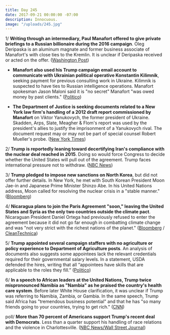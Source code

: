 ```yaml
---
title: Day 245
date: 2017-09-21 00:00:00 -07:00
description: Innocuous.
image: "/uploads/245.jpg"
---
```


1/ **Writing through an intermediary, Paul Manafort offered to give private briefings to a Russian billionaire during the 2016 campaign**. Oleg Deripaska is an aluminum magnate and former business associate of Manafort's with close ties to the Kremlin. It is unclear if Deripaska received or acted on the offer. ([Washington Post](https://www.washingtonpost.com/politics/manafort-offered-to-give-russian-billionaire-private-briefings-on-2016-campaign/2017/09/20/399bba1a-9d48-11e7-8ea1-ed975285475e_story.html))

* **Manafort also used his Trump campaign email account to communicate with Ukrainian political operative Konstantin Kilimnik**, seeking payment for previous consulting work in Ukraine. Kilimnik is suspected to have ties to Russian intelligence operations. Manafort spokesman Jason Maloni said it is "no secret" Manafort "was owed money by past clients." ([Politico](http://www.politico.com/story/2017/09/20/paul-manafort-trump-campaign-email-ukrainian-operative-242949))

* **The Department of Justice is seeking documents related to a New York law firm's handling of a 2012 draft report commissioned by Manafort** on Viktor Yanukovych, the former president of Ukraine. Skadden, Arps, Slate, Meagher & Flom's report was used by the president's allies to justify the imprisonment of a Yanukovych rival. The document request may or may not be part of special counsel Robert Mueller's probe. ([New York Times](https://www.nytimes.com/2017/09/21/us/politics/law-firm-faces-questions-for-ukraine-work-with-manafort.html))

2/ **Trump is reportedly leaning toward decertifying Iran's compliance with the nuclear deal reached in 2015**. Doing so would force Congress to decide whether the United States will pull out of the agreement. Trump faces international pressure not to withdraw. ([NBC News](https://www.nbcnews.com/politics/national-security/trump-leaning-toward-decertifying-iran-nuclear-deal-say-sources-n803121))

3/ **Trump pledged to impose new sanctions on North Korea**, but did not offer further details. In New York, he met with South Korean President Moon Jae-in and Japanese Prime Minister Shinzo Abe. In his United Nations address, Moon called for resolving the nuclear crisis in a "stable manner." ([Bloomberg](https://www.bloomberg.com/news/articles/2017-09-21/trump-is-said-to-announce-north-korea-sanctions-at-meeting-today))

4/ **Nicaragua plans to join the Paris Agreement "soon," leaving the United States and Syria as the only two countries outside the climate pact**. Nicaraguan President Daniel Ortega had previously refused to enter the agreement because it did not go far enough in combatting climate change and was "not very strict with the richest nations of the planet." ([Bloomberg](https://www.bloomberg.com/news/articles/2017-09-20/as-nicaragua-joins-paris-accord-trump-left-alone-with-syria) / [CleanTechnica](https://cleantechnica.com/2017/09/21/nicaragua-sign-paris-agreement-leaving-united-states-alone-syria/))

5/ **Trump appointed several campaign staffers with no agriculture or policy experience to Department of Agriculture posts**. An analysis of documents also suggests some appointees lack the relevant credentials required for their governmental salary levels. In a statement, USDA defended the hires, writing that all “appointees have skills that are applicable to the roles they fill.” ([Politico](http://www.politico.com/story/2017/09/21/trump-agriculture-department-usda-campaign-workers-242951))

6/ **In a speech to African leaders at the United Nations, Trump twice mispronounced Namibia as "Nambia" as he praised the country's health care system**. Before later White House clarification, it was unclear if Trump was referring to Namibia, Zambia, or Gambia. In the same speech, Trump said Africa has "tremendous business potential" and that he has "so many friends going to your countries, trying to get rich." ([CNN](http://www.cnn.com/2017/09/21/africa/trump-nambia-un-africa-trnd/index.html))

poll/ **More than 70 percent of Americans support Trump's recent deal with Democrats**. Less than a quarter support his handling of race relations and the violence in Charlottesville. ([NBC News/Wall Street Journal](https://www.nbcnews.com/politics/first-read/nbc-wsj-poll-public-likes-trump-s-bipartisan-move-little-n803176))